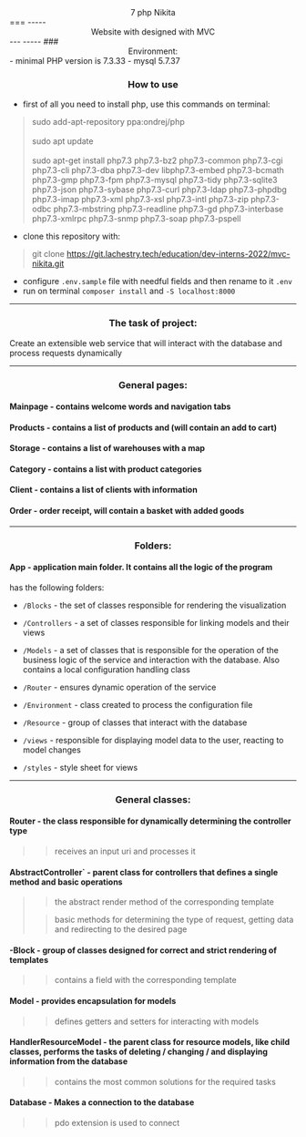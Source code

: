 <center>7 php Nikita</center>
===
-----
<center>Website with designed with MVC</center>
---
-----
### <center>Environment:</center>
- minimal PHP version is 7.3.33
- mysql 5.7.37


### <center>How to use</center>
- first of all you need to install php, use this commands on terminal:


>sudo add-apt-repository ppa:ondrej/php <br> <br>
>sudo apt update <br> <br>
>sudo apt-get install php7.3 php7.3-bz2 php7.3-common php7.3-cgi php7.3-cli php7.3-dba php7.3-dev libphp7.3-embed php7.3-bcmath php7.3-gmp php7.3-fpm php7.3-mysql php7.3-tidy php7.3-sqlite3 php7.3-json php7.3-sybase php7.3-curl php7.3-ldap php7.3-phpdbg php7.3-imap php7.3-xml php7.3-xsl php7.3-intl php7.3-zip php7.3-odbc php7.3-mbstring php7.3-readline php7.3-gd php7.3-interbase php7.3-xmlrpc php7.3-snmp php7.3-soap php7.3-pspell


- clone this repository with:
>git clone https://git.lachestry.tech/education/dev-interns-2022/mvc-nikita.git
>
- configure `.env.sample` file with needful fields and then rename to it `.env`
- run on terminal `composer install` and `-S localhost:8000`


-----
### <center>The task of project:
Create an extensible web service that will interact with the database and process requests dynamically


---
### <center>General pages:
#### Mainpage - contains welcome words and navigation tabs

#### Products - contains a list of products and (will contain an add to cart)

#### Storage - contains a list of warehouses with a map

#### Category - contains a list with product categories

#### Client - contains a list of clients with information

#### Order - order receipt, will contain a basket with added goods

---

### <center>Folders:
#### App - application main folder. It contains all the logic of the program
has the following folders:

- `/Blocks` - the set of classes responsible for rendering the visualization


- `/Controllers` - a set of classes responsible for linking models and their views


- `/Models` - a set of classes that is responsible for the operation of the business logic of the service and interaction with the database. Also contains a local configuration handling class


- `/Router` - ensures dynamic operation of the service


- `/Environment` - class created to process the configuration file


- `/Resource` - group of classes that interact with the database


- `/views` - responsible for displaying model data to the user, reacting to model changes


- `/styles` - style sheet for views

---

### <center>General classes:
#### Router - the class responsible for dynamically determining the controller type

>>receives an input uri and processes it

#### AbstractController` - parent class for controllers that defines a single method and basic operations

>>the abstract render method of the corresponding template
> 
>> basic methods for determining the type of request, getting data and redirecting to the desired page

#### -Block - group of classes designed for correct and strict rendering of templates

>> contains a field with the corresponding template

#### Model - provides encapsulation for models

>> defines getters and setters for interacting with models


#### HandlerResourceModel - the parent class for resource models, like child classes, performs the tasks of deleting / changing / and displaying information from the database

>> contains the most common solutions for the required tasks


#### Database - Makes a connection to the database

>> pdo extension is used to connect
